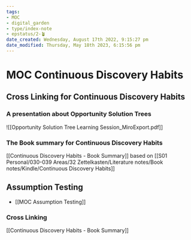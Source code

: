 ```yaml
---
tags: 
- MOC
- digital_garden
- type/index-note
- epstatus/2-🪴
date_created: Wednesday, August 17th 2022, 9:15:27 pm
date_modified: Thursday, May 18th 2023, 6:15:56 pm
---
```

# MOC Continuous Discovery Habits
## Cross Linking for Continuous Discovery Habits
### A presentation about Opportunity Solution Trees
![[Opportunity Solution Tree Learning Session_MiroExport.pdf]]
### The Book summary for Continuous Discovery Habits
[[Continuous Discovery Habits - Book Summary]] based on [[S01 Personal/030-039 Areas/32 Zettelkasten/Literature notes/Book notes/Kindle/Continuous Discovery Habits]]

## Assumption Testing
+ [[MOC Assumption Testing]]

### Cross Linking
[[Continuous Discovery Habits - Book Summary]]




